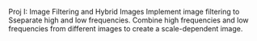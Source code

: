 Proj I: Image Filtering and Hybrid Images
Implement image filtering to Sseparate high and low
frequencies.
Combine high frequencies and low frequencies from different
images to create a scale-dependent image.